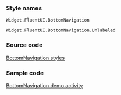 ### Style names

`Widget.FluentUI.BottomNavigation`

`Widget.FluentUI.BottomNavigation.Unlabeled`

### Source code

[BottomNavigation styles](https://github.com/microsoft/fluentui-android/blob/master/FluentUI/src/main/res/values/styles.xml)

### Sample code

[BottomNavigation demo activity](https://github.com/microsoft/fluentui-android/blob/master/FluentUI.Demo/src/main/java/com/microsoft/fluentuidemo/demos/BottomNavigationActivity.kt)
